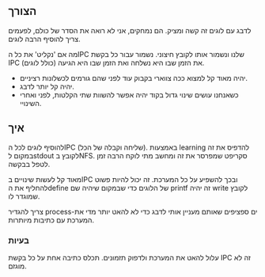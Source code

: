 ## הצורך
לדבג עם לוגים זה קשה ומציק. הם נמחקים, אני לא רואה את הסדר של כולם, לפעמים צריך להוסיף הרבה לוגים.

מה אם 'נקליט' את כל הIPC שלנו ונשמור אותו לקובץ חיצוני.
נשמור עבור כל בקשת IPC (כולל לוגים) את הזמן שבו היא נשלחה ואת הזמן שבו היא הגיעה.
* יהיה מאוד קל למצוא ככה צווארי בקבוק עוד לפני שהם גורמים לכשלונות רציניים.
* יהיה קל יותר לדבג.
* כשאנחנו עושים שינוי גדול בקוד יהיה אפשר להשוות שתי הקלטות, לפני ואחרי השינויי.

## איך
להוסיף לוגים לכל הIPC (שליחה וקבלה של הכל).
באמצעות learning להדפיס את זה במקום לstdout לקובץ בNFS.
סקריפט שמפרסר את זה ומחשב מתי לוקח הרבה זמן לטפל בבקשה.


מאוד קל לעשות שינויים בIPC ובכך להשפיע על כל המערכת.
זה יכול להיות פשוט להחליף את הdefine של הלוגים כדי שבמקום שיהיה שם printf זה יהיה write לקובץ שמוגדר לו.

צריך להגדיר process-ים ספציפים שאותם מעניין אותי לדבג כדי לא להאט יותר מדי את המערכת עם כתיבות מיותרות.

### בעיות
עלול להאט את המערכת ולדפוק תזמונים.
	תכלס כתיבה אחת על כל בקשת IPC זה לא מוגזם.